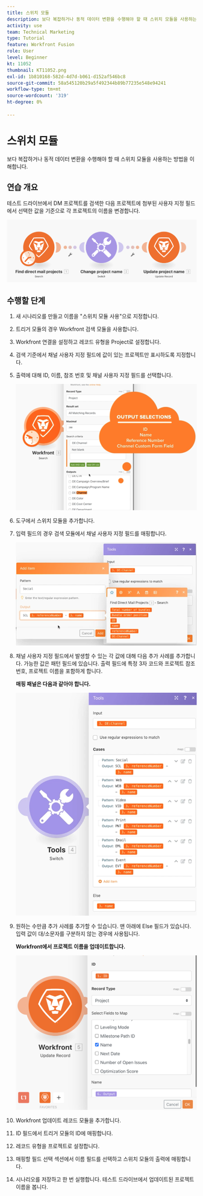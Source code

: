 ```yaml
---
title: 스위치 모듈
description: 보다 복잡하거나 동적 데이터 변환을 수행해야 할 때 스위치 모듈을 사용하는 방법을 이해합니다.
activity: use
team: Technical Marketing
type: Tutorial
feature: Workfront Fusion
role: User
level: Beginner
kt: 11052
thumbnail: KT11052.png
exl-id: 1b810168-582d-4d7d-b061-d152af546bc8
source-git-commit: 58a545120b29a5f492344b89b77235e548e94241
workflow-type: tm+mt
source-wordcount: '319'
ht-degree: 0%

---
```


# 스위치 모듈

보다 복잡하거나 동적 데이터 변환을 수행해야 할 때 스위치 모듈을 사용하는 방법을 이해합니다.

## 연습 개요

테스트 드라이브에서 DM 프로젝트를 검색한 다음 프로젝트에 첨부된 사용자 지정 필드에서 선택한 값을 기준으로 각 프로젝트의 이름을 변경합니다.

![스위치 모듈 이미지 1](../12-exercises/assets/switch-module-walkthrough-1.png)

## 수행할 단계

1. 새 시나리오를 만들고 이름을 &quot;스위치 모듈 사용&quot;으로 지정합니다.
1. 트리거 모듈의 경우 Workfront 검색 모듈을 사용합니다.
1. Workfront 연결을 설정하고 레코드 유형을 Project로 설정합니다.
1. 검색 기준에서 채널 사용자 지정 필드에 값이 있는 프로젝트만 표시하도록 지정합니다.
1. 출력에 대해 ID, 이름, 참조 번호 및 채널 사용자 지정 필드를 선택합니다.

   ![스위치 모듈 이미지 2](../12-exercises/assets/switch-module-walkthrough-2.png)

1. 도구에서 스위치 모듈을 추가합니다.
1. 입력 필드의 경우 검색 모듈에서 채널 사용자 지정 필드를 매핑합니다.

   ![스위치 모듈 이미지 3](../12-exercises/assets/switch-module-walkthrough-3.png)

1. 채널 사용자 지정 필드에서 발생할 수 있는 각 값에 대해 다음 추가 사례를 추가합니다. 가능한 값은 패턴 필드에 있습니다. 출력 필드에 특정 3자 코드와 프로젝트 참조 번호, 프로젝트 이름을 포함하게 합니다.

   **매핑 패널은 다음과 같아야 합니다.**

   ![스위치 모듈 이미지 4](../12-exercises/assets/switch-module-walkthrough-4.png)

1. 원하는 수만큼 추가 사례를 추가할 수 있습니다. 맨 아래에 Else 필드가 있습니다. 입력 값이 대/소문자를 구분하지 않는 경우에 사용됩니다.

   **Workfront에서 프로젝트 이름을 업데이트합니다.**

   ![스위치 모듈 이미지 5](../12-exercises/assets/switch-module-walkthrough-5.png)

1. Workfront 업데이트 레코드 모듈을 추가합니다.
1. ID 필드에서 트리거 모듈의 ID에 매핑합니다.
1. 레코드 유형을 프로젝트로 설정합니다.
1. 매핑할 필드 선택 섹션에서 이름 필드를 선택하고 스위치 모듈의 출력에 매핑합니다.
1. 시나리오를 저장하고 한 번 실행합니다. 테스트 드라이브에서 업데이트된 프로젝트 이름을 봅니다.

